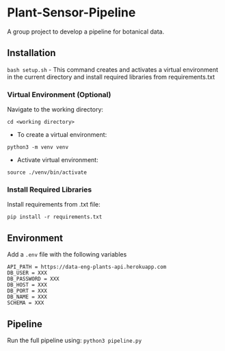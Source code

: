 # Plant-Sensor-Pipeline
A group project to develop a pipeline for botanical data.

## Installation
`bash setup.sh` - This command creates and activates a virtual environment in the current directory and install required libraries from requirements.txt

### Virtual Environment (Optional)

Navigate to the working directory:

```
cd <working directory>
```

- To create a virtual environment:

```
python3 -m venv venv
```

- Activate virtual environment:

```
source ./venv/bin/activate
```

### Install Required Libraries

Install requirements from .txt file:

```
pip install -r requirements.txt
```

## Environment
Add a `.env` file with the following variables
```
API_PATH = https://data-eng-plants-api.herokuapp.com
DB_USER = XXX
DB_PASSWORD = XXX
DB_HOST = XXX
DB_PORT = XXX
DB_NAME = XXX
SCHEMA = XXX
```

## Pipeline
Run the full pipeline using: `python3 pipeline.py`